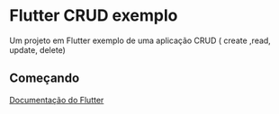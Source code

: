 # Flutter CRUD exemplo


Um projeto em Flutter exemplo de uma aplicação CRUD ( create ,read, update, delete)



## Começando



[Documentação do Flutter](https://docs.flutter.dev/)

